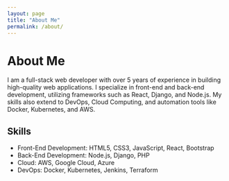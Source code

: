 ```yaml
---
layout: page
title: "About Me"
permalink: /about/
---
```


# About Me

I am a full-stack web developer with over 5 years of experience in building high-quality web applications. I specialize in front-end and back-end development, utilizing frameworks such as React, Django, and Node.js. My skills also extend to DevOps, Cloud Computing, and automation tools like Docker, Kubernetes, and AWS.

## Skills
- Front-End Development: HTML5, CSS3, JavaScript, React, Bootstrap
- Back-End Development: Node.js, Django, PHP
- Cloud: AWS, Google Cloud, Azure
- DevOps: Docker, Kubernetes, Jenkins, Terraform
